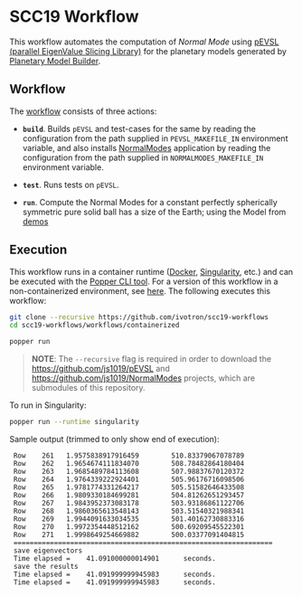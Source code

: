 # SCC19 Workflow
This workflow automates the computation of *Normal Mode* using
[pEVSL (parallel EigenValue Slicing Library)][pevsl] for the
planetary models generated by [Planetary Model Builder][planetary-model].

## Workflow

The [workflow](./main.workflow) consists of three actions:

* **`build`**. Builds `pEVSL` and test-cases for the same by reading
the configuration from the path supplied in `PEVSL_MAKEFILE_IN`
environment variable, and also installs [NormalModes][normal-modes]
application by reading the configuration from the path supplied in
`NORMALMODES_MAKEFILE_IN` environment variable.

* **`test`**.  Runs tests on `pEVSL`.

* **`run`**. Compute the Normal Modes for a constant perfectly
spherically symmetric pure solid ball has a size of the Earth;
using the Model from [demos](./../submodules/NormalModes/demos)

## Execution

This workflow runs in a container runtime ([Docker][docker],
[Singularity][singularity], etc.) and can be executed with the [Popper
CLI tool][popper]. For a version of this workflow in a
non-containerized environment, see [here](../containerless). The
following executes this workflow:

```bash
git clone --recursive https://github.com/ivotron/scc19-workflows
cd scc19-workflows/workflows/containerized

popper run
```

> **NOTE**: The `--recursive` flag is required in order to download
> the <https://github.com/js1019/pEVSL> and <https://github.com/js1019/NormalModes> projects,
> which are submodules of this repository.

To run in Singularity:

```bash
popper run --runtime singularity
```

Sample output
(trimmed to only show end of execution):

```
 Row    261   1.9575838917916459        510.83379067078789
 Row    262   1.9654674111834070        508.78482864180404
 Row    263   1.9685489784113608        507.98837670120372
 Row    264   1.9764339222924401        505.96176716098506
 Row    265   1.9781774331264217        505.51582646433508
 Row    266   1.9809330184699281        504.81262651293457
 Row    267   1.9843952373083178        503.93186861122706
 Row    268   1.9860365613548143        503.51540321988341
 Row    269   1.9944091633034535        501.40162730883316
 Row    270   1.9972354448512162        500.69209545522301
 Row    271   1.9998649254669882        500.03377091404815
 ================================================================
 save eigenvectors
 Time elapsed =    41.091000000014901      seconds.
 save the results
 Time elapsed =    41.091999999945983      seconds.
 Time elapsed =    41.091999999945983      seconds.
```

[pevsl]: https://github.com/js1019/pEVSL
[planetary-model]: https://github.com/js1019/PlanetaryModels#planetary-model-builder
[normal-modes]: https://github.com/js1019/NormalModes
[docker]: https://get.docker.com
[popper]: https://github.com/systemslab/popper
[singularity]: https://github.com/sylabs/singularity